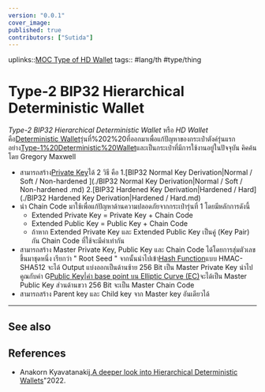 ```yaml
---
version: "0.0.1"
cover_image:
published: true
contributors: ["Sutida"]
---
```

uplinks::[MOC Type of HD Wallet](./MOC%20Type%20of%20HD%20Wallet.md)
tags:: #lang/th #type/thing

# Type-2 BIP32 Hierarchical Deterministic Wallet
*Type-2 BIP32 Hierarchical Deterministic Wallet* หรือ *HD Wallet* คือ[Deterministic Wallet](./Deterministic%20Wallet.md)รุ่นที่%202%20ที่ออกมาเพื่อแก้ปัญหาของกระเป๋าตังค์รุ่นแรกอย่าง[Type-1%20Deterministic%20Wallet](./Type-1%20Deterministi%20Wallet.md)และเป็นกระเป๋าที่มีการใช้งานอยู่ในปัจจุบัน คิคค้นโดย Gregory Maxwell
- สามารถสร้าง[Private Key](./Private%20Key.md)ได้ 2 วิธี คือ
	1.[BIP32 Normal Key Derivation|Normal / Soft / Non-hardened ](./BIP32 Normal Key Derivation|Normal / Soft / Non-hardened .md)
	2.[BIP32 Hardened Key Derivation|Hardened / Hard](./BIP32 Hardened Key Derivation|Hardened / Hard.md)
- นำ Chain Code มาใช้เพื่อแก้ปัญหาด้านความปลอดภัยจากกระเป๋ารุ่นที่ 1 โดยมีหลักการดังนี้ 
   -  Extended Private Key = Private Key + Chain Code 
   -  Extended Public Key = Public Key + Chain Code  
   - ถ้าหาก Extended Private Key และ Extended Public Key เป็นคู่ (Key Pair) กัน Chain Code ที่ใช้จะมีค่าเท่ากัน
- สามารถสร้าง Master Private Key, Public Key และ Chain Code  ได้โดยการสุ่มตัวเลขขึ้นมาชุดหนึ่ง เรียกว่า " Root Seed " จากนั้นนำไปเข้า[Hash Function](./Hash%20Function.md)แบบ HMAC-SHA512 จะได้ Output แบ่งออกเป็นด้านซ้าย 256 Bit เป็น Master Private Key นำไปคูณกับค่า G[Public Key|ค่า base point บน Elliptic Curve (EC)](./Public%20Key|ค่า%20base%20point%20บน%20Elliptic%20Curve%20(EC).md)จะได้เป็น Master Public Key ส่วนด้านขวา 256 Bit จะเป็น Master Chain Code
-  สามารถสร้าง Parent key และ Child key จาก Master key อันเดียวได้
---
## See also

## References
- Anakorn Kyavatanakij,[A deeper look into Hierarchical Deterministic Wallets](./A%20deeper%20look%20into%20Hierarchical%20Deterministic%20Wallets.md)"2022.